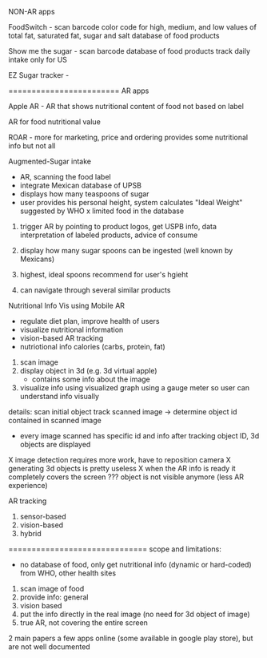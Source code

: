 NON-AR apps

FoodSwitch - scan barcode
	    color code for high, medium, and low values of total fat, saturated fat, sugar and salt
		database of food products

Show me the sugar - scan barcode
		database of food products
		track daily intake
		only for US

EZ Sugar tracker -

========================
AR apps

Apple AR - AR that shows nutritional content of food
	  not based on label

AR for food nutritional value

ROAR - more for marketing, price and ordering
	provides some nutritional info but not all


Augmented-Sugar intake
 - AR, scanning the food label
 - integrate Mexican database of UPSB
 - displays how many teaspoons of sugar
 - user provides his personal height, system calculates "Ideal Weight" suggested by WHO
  x limited food in the database

 1. trigger AR by pointing to product logos,
	get USPB info, data interpretation of labeled products, advice of consume

2. display how many sugar spoons can be ingested (well known by Mexicans)
3. highest, ideal spoons recommend for user's hgieht
4. can navigate through several similar products


Nutritional Info Vis using Mobile AR

- regulate diet plan, improve health of users
- visualize nutritional information
- vision-based AR tracking
- nutriotional info calories (carbs, protein, fat)


1. scan image
2. display object in 3d (e.g. 3d virtual apple)
	- contains some info about the image
3. visualize info using visualized graph using a gauge meter
	so user can understand info visually

details:
scan initial object
track scanned image -> determine object id contained in scanned image
- every image scanned has specific id and info
after tracking object ID, 3d objects are displayed


X image detection requires more work, have to reposition camera
X generating 3d objects is pretty useless
X when the AR info is ready it completely covers the screen ???
	object is not visible anymore
(less AR experience)


AR tracking
1. sensor-based
2. vision-based
3. hybrid


==============================
scope and limitations:
- no database of food, only get nutritional info (dynamic or hard-coded) from WHO, other health sites

1. scan image of food
2. provide info: general
3. vision based
4. put the info directly in the real image (no need for 3d object of image)
5. true AR, not covering the entire screen

2 main papers
a few apps online (some available in google play store), but are not well documented

